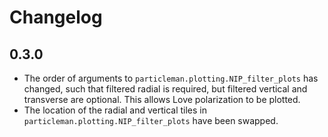 # Changelog

## 0.3.0

* The order of arguments to `particleman.plotting.NIP_filter_plots` has changed,
  such that filtered radial is required, but filtered vertical and transverse
  are optional.  This allows Love polarization to be plotted.
* The location of the radial and vertical tiles in
  `particleman.plotting.NIP_filter_plots` have been swapped.
